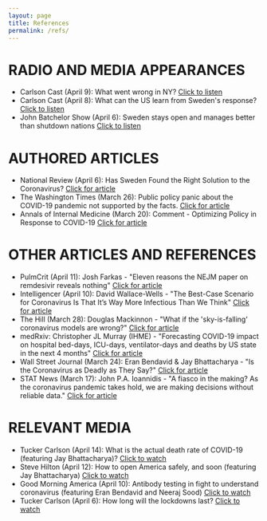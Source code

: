 ```yaml
---
layout: page
title: References
permalink: /refs/
---
```

# RADIO AND MEDIA APPEARANCES  
  * Carlson Cast (April 9): What went wrong in NY?  [Click to listen](http://kvi.com/podcast/commute-with-carlson/carlsoncast-april9-7am-hour-2020)  
  * Carlson Cast (April 8): What can the US learn from Sweden's response?  [Click to listen](http://kvi.com/podcast/commute-with-carlson/carlsoncast-april8-7am-hour-2020)  
  * John Batchelor Show (April 6): Sweden stays open and manages better than shutdown nations [Click to listen](https://audioboom.com/posts/7549785-sweden-stays-open-and-manages-better-than-shutdown-nations-in-the-time-of-the-virus-joel-hay-us)  
# AUTHORED ARTICLES
  * National Review (April 6): Has Sweden Found the Right Solution to the Coronavirus?  [Click for article](https://www.nationalreview.com/2020/04/coronavirus-response-sweden-avoids-isolation-economic-ruin/)  
  * The Washington Times (March 26): Public policy panic about the COVID-19 pandemic not supported by the facts.  [Click for article](https://www.washingtontimes.com/news/2020/mar/26/public-policy-panic-about-the-covid-19-pandemic-no/)  
  * Annals of Internal Medicine (March 20): Comment - Optimizing Policy in Response to COVID-19 [Click for article](https://annals.org/aim/fullarticle/2762808/incubation-period-coronavirus-disease-2019-covid-19-from-publicly-reported#article-top)  
# OTHER ARTICLES AND REFERENCES
  * PulmCrit (April 11): Josh Farkas - "Eleven reasons the NEJM paper on remdesivir reveals nothing" [Click for article](https://emcrit.org/pulmcrit/pulmcrit-eleven-reasons-the-nejm-paper-on-remdesivir-reveals-nothing/)  
  * Intelligencer (April 10): David Wallace-Wells - "The Best-Case Scenario for Coronavirus Is That It’s Way More Infectious Than We Think" [Click for article](https://nymag.com/intelligencer/2020/04/best-case-scenario-for-coronavirus.html)  
  * The Hill (March 28): Douglas Mackinnon - "What if the 'sky-is-falling' coronavirus models are wrong?" [Click for article](https://thehill.com/opinion/healthcare/489962-what-if-the-sky-is-falling-coronavirus-models-are-simply-wrong)  
  * medRxiv: Christopher JL Murray (IHME) - "Forecasting COVID-19 impact on hospital bed-days, ICU-days, ventilator-days and deaths by US state in the next 4 months" [Click for article](https://www.medrxiv.org/content/10.1101/2020.03.27.20043752v1)  
  * Wall Street Journal (March 24): Eran Bendavid & Jay Bhattacharya - "Is the Coronavirus as Deadly as They Say?" [Click for article](https://www.wsj.com/articles/is-the-coronavirus-as-deadly-as-they-say-11585088464)  
  * STAT News (March 17): John P.A. Ioannidis - "A fiasco in the making? As the coronavirus pandemic takes hold, we are making decisions without reliable data." [Click for article](https://www.statnews.com/2020/03/17/a-fiasco-in-the-making-as-the-coronavirus-pandemic-takes-hold-we-are-making-decisions-without-reliable-data/)  
# RELEVANT MEDIA
  * Tucker Carlson (April 14): What is the actual death rate of COVID-19 (featuring Jay Bhattacharya)?  [Click to watch](https://video.foxnews.com/v/6149446823001/?playlist_id=5198073478001)  
  * Steve Hilton (April 12): How to open America safely, and soon (featuring Jay Bhattacharya) [Click to watch](https://www.foxnews.com/opinion/steve-hilton-how-to-reopen-america-safely-but-soon)  
  * Good Morning America (April 10): Antibody testing in fight to understand coronavirus (featuring Eran Bendavid and Neeraj Sood) [Click to watch](https://www.youtube.com/watch?v=S31X2crcQqM)  
  * Tucker Carlson (April 6): How long will the lockdowns last?  [Click to watch](https://video.foxnews.com/v/6147552022001/?playlist_id=5198073478001)  
